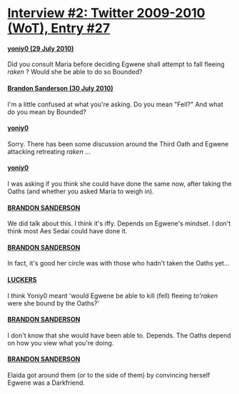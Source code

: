 # [Interview #2: Twitter 2009-2010 (WoT), Entry #27](https://www.theoryland.com/intvmain.php?i=2#27)

#### [yoniy0 (29 July 2010)](http://twitter.com/yoniy0/status/19866545552)

Did you consult Maria before deciding Egwene shall attempt to fall fleeing
*raken*
? Would she be able to do so Bounded?

#### [Brandon Sanderson (30 July 2010)](http://twitter.com/BrandSanderson/status/19886920173)

I'm a little confused at what you're asking. Do you mean "Fell?" And what do you mean by Bounded?

#### [yoniy0](http://twitter.com/yoniy0/status/19903105724)

Sorry. There has been some discussion around the Third Oath and Egwene attacking retreating
*raken*
...

#### [yoniy0](http://twitter.com/yoniy0/status/19903121176)

I was asking if you think she could have done the same now, after taking the Oaths (and whether you asked Maria to weigh in).

#### [BRANDON SANDERSON](http://twitter.com/BrandSanderson/status/19948035005)

We did talk about this. I think it's iffy. Depends on Egwene's mindset. I don't think most Aes Sedai could have done it.

#### [BRANDON SANDERSON](http://twitter.com/BrandSanderson/status/19948058368)

In fact, it's good her circle was with those who hadn't taken the Oaths yet...

#### [LUCKERS](http://twitter.com/JamesLuckman/status/19891233248)

I think Yoniy0 meant 'would Egwene be able to kill (fell) fleeing
*to'raken*
were she bound by the Oaths?'

#### [BRANDON SANDERSON](http://twitter.com/BrandSanderson/status/19946505925)

I don't know that she would have been able to. Depends. The Oaths depend on how you view what you're doing.

#### [BRANDON SANDERSON](http://twitter.com/BrandSanderson/status/19946539445)

Elaida got around them (or to the side of them) by convincing herself Egwene was a Darkfriend.

